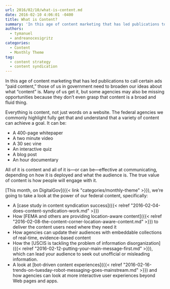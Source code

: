 ```yaml
---
url: 2016/02/10/what-is-content.md
date: 2016-02-10 4:06:01 -0400
title: What is Content?
summary: 'In this age of content marketing that has led publications to call certain ads &#8220;paid content,&#8221; those of us in government need to broaden our ideas about what &ldquo;content&rdquo; is. Many of us get it, but some agencies may also be missing opportunities because they don&rsquo;t even grasp that content is a broad and fluid'
authors:
  - tymanuel
  - andreanocesigritz
categories:
  - Content
  - Monthly Theme
tag:
  - content strategy
  - content syndication
---
```


In this age of content marketing that has led publications to call certain ads &#8220;paid content,&#8221; those of us in government need to broaden our ideas about what “content” is. Many of us get it, but some agencies may also be missing opportunities because they don’t even grasp that content is a broad and fluid thing.

Everything is content, not just words on a website. The federal agencies we commonly highlight fully get that and understand that a variety of content can achieve a goal. It can be:

  * A 400-page whitepaper
  * A two minute video
  * A 30 sec vine
  * An interactive quiz
  * A blog post
  * An hour documentary

All of it is content and all of it is—or can be—effective at communicating, depending on how it is deployed and what the audience is. The true value of content is how people will engage with it.

[This month, on DigitalGov]({{< link "categories/monthly-theme" >}}), we’re going to take a look at the power of our federal content, specifically:

  * A [case study in content syndication success]({{< relref "2016-02-04-does-content-syndication-work.md" >}})
  * How [FEMA and others are providing location-aware content]({{< relref "2016-02-08-the-content-corner-location-aware-content.md" >}}) to deliver the content users need where they need it
  * How agencies can update their audiences with embeddable collections of real-time, evidence-based content
  * How the [USCIS is tackling the problem of information disorganization]({{< relref "2016-02-12-putting-your-main-message-first.md" >}}), which can lead your audience to seek out unofficial or misleading information.
  * A look at [bot-driven content experiences]({{< relref "2016-02-16-trends-on-tuesday-robot-messaging-goes-mainstream.md" >}}) and how agencies can look at more interactive user experiences beyond Web pages and apps.